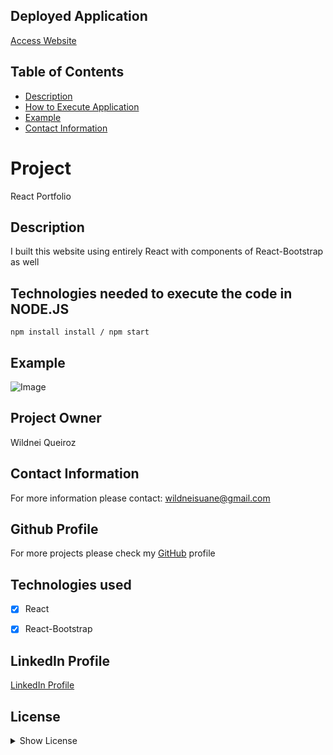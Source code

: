 ## Deployed Application

[Access Website](https://lit-wildwood-12155.herokuapp.com/)

## Table of Contents

* [Description](#description)
* [How to Execute Application](#How-to-execute-application)
* [Example](#example)
* [Contact Information](#Contact-information)

# Project

React Portfolio

## Description

I built this website using entirely React with components of React-Bootstrap as well

## Technologies needed to execute the code in NODE.JS

``` npm install install / npm start  ```

## Example

![Image](https://ik.imagekit.io/devdojo/readme_gif/portfolio_kHAPlIZep.PNG)

## Project Owner

Wildnei Queiroz

## Contact Information

For more information please contact: wildneisuane@gmail.com

## Github Profile

For more projects please check my [GitHub](https://github.com/https://github.com/wildnei) profile

## Technologies used

- [x] React
- [x] React-Bootstrap


## LinkedIn Profile

[LinkedIn Profile](https://linkedin.com/in/wildneisuane)

## License

<details>
            <summary>
                <a>Show License</a>
            </summary>
Permission is hereby granted, free of charge, to any person obtaining a copy of this software and associated documentation files (the "Software"), to deal in the Software without restriction, including without limitation the rights to use, copy, modify, merge, publish, distribute, sublicense, and/or sell copies of the Software, and to permit persons to whom the Software is furnished to do so, subject to the following conditions:
The above copyright notice and this permission notice shall be included in all copies or substantial portions of the Software.
    
THE SOFTWARE IS PROVIDED "AS IS", WITHOUT WARRANTY OF ANY KIND, EXPRESS OR IMPLIED, INCLUDING BUT NOT LIMITED TO THE WARRANTIES OF MERCHANTABILITY, FITNESS FOR A PARTICULAR PURPOSE AND NONINFRINGEMENT.IN NO EVENT SHALL THE AUTHORS OR COPYRIGHT HOLDERS BE LIABLE FOR ANY CLAIM, DAMAGES OR OTHER LIABILITY, WHETHER IN AN ACTION OF CONTRACT, TORT OR OTHERWISE, ARISING FROM, OUT OF OR IN CONNECTION WITH THE SOFTWARE OR THE USE OR OTHER DEALINGS IN THE SOFTWARE.
    </details>



    
